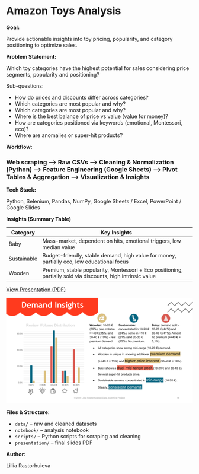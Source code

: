 # Amazon Toys Analysis  
  
**Goal:**  
  
Provide actionable insights into toy pricing, popularity, and category positioning to optimize sales.  

**Problem Statement:**    
  
Which toy categories have the highest potential for sales considering price segments, popularity and positioning? 
  
Sub-questions:  
   - How do prices and discounts differ across categories? 
   - Which categories are most popular and why? 
   - Which categories are most popular and why?  
   - Where is the best balance of price vs value (value for money)? 
   - How are categories positioned via keywords (emotional, Montessori, eco)?   
   - Where are anomalies or super-hit products?  
  
**Workflow:**  
  
### Web scraping --> Raw CSVs --> Cleaning & Normalization (Python) --> Feature Engineering (Google Sheets) --> Pivot Tables & Aggregation --> Visualization & Insights  
  
**Tech Stack:**  
  
Python, Selenium, Pandas, NumPy, Google Sheets / Excel, PowerPoint / Google Slides  
  
**Insights (Summary Table)**  
  
| Category    | Key Insights                                                                 |
|------------|-----------------------------------------------------------------------------|
| Baby       | Mass-market, dependent on hits, emotional triggers, low median value        |
| Sustainable| Budget-friendly, stable demand, high value for money, partially eco, low educational focus |
| Wooden     | Premium, stable popularity, Montessori + Eco positioning, partially sold via discounts, high intrinsic value |  
  
[View Presentation (PDF)](presentation/Amazon_toy_analysis_2025.pdf)  

![Project Slide](presentation/Amazon_toy_analysis_2025.png)  
  
**Files & Structure:**  
  
- `data/` – raw and cleaned datasets  
- `notebook/` – analysis notebook  
- `scripts/` – Python scripts for scraping and cleaning  
- `presentation/` – final slides PDF  
  
**Author:**  
  
Liliia Rastorhuieva

